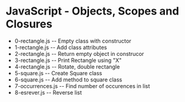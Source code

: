 # JavaScript - Objects, Scopes and Closures

- 0-rectangle.js -- Empty class with constructor
- 1-rectangle.js -- Add class attributes
- 2-rectangle.js -- Return empty object in construcor
- 3-rectangle.js -- Print Rectangle using "X"
- 4-rectangle.js -- Rotate, double rectangle
- 5-square.js -- Create Square class
- 6-square.js -- Add method to square class
- 7-occurrences.js -- Find number of occurences in list
- 8-esrever.js -- Reverse list
